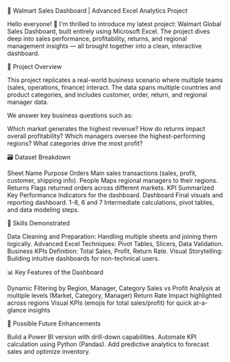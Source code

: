 🚀 Walmart Sales Dashboard | Advanced Excel Analytics Project



Hello everyone! 👋
I'm thrilled to introduce my latest project: Walmart Global Sales Dashboard, built entirely using Microsoft Excel.
The project dives deep into sales performance, profitability, returns, and regional management insights — all brought together into a clean, interactive dashboard.

📂 Project Overview

This project replicates a real-world business scenario where multiple teams (sales, operations, finance) interact.
The data spans multiple countries and product categories, and includes customer, order, return, and regional manager data.



We answer key business questions such as:



Which market generates the highest revenue?
How do returns impact overall profitability?
Which managers oversee the highest-performing regions?
What categories drive the most profit?





🗃 Dataset Breakdown

Sheet Name	Purpose
Orders	Main sales transactions (sales, profit, customer, shipping info).
People	Maps regional managers to their regions.
Returns	Flags returned orders across different markets.
KPI	Summarized Key Performance Indicators for the dashboard.
Dashboard	Final visuals and reporting dashboard.
1-8, 6 and 7	Intermediate calculations, pivot tables, and data modeling steps.


🧠 Skills Demonstrated


Data Cleaning and Preparation: Handling multiple sheets and joining them logically.
Advanced Excel Techniques: Pivot Tables, Slicers, Data Validation.
Business KPIs Definition: Total Sales, Profit, Return Rate.
Visual Storytelling: Building intuitive dashboards for non-technical users.


📊 Key Features of the Dashboard


Dynamic Filtering by Region, Manager, Category
Sales vs Profit Analysis at multiple levels (Market, Category, Manager)
Return Rate Impact highlighted across regions
Visual KPIs (emojis for total sales/profit) for quick at-a-glance insights


🚧 Possible Future Enhancements


Build a Power BI version with drill-down capabilities.
Automate KPI calculation using Python (Pandas).
Add predictive analytics to forecast sales and optimize inventory.
